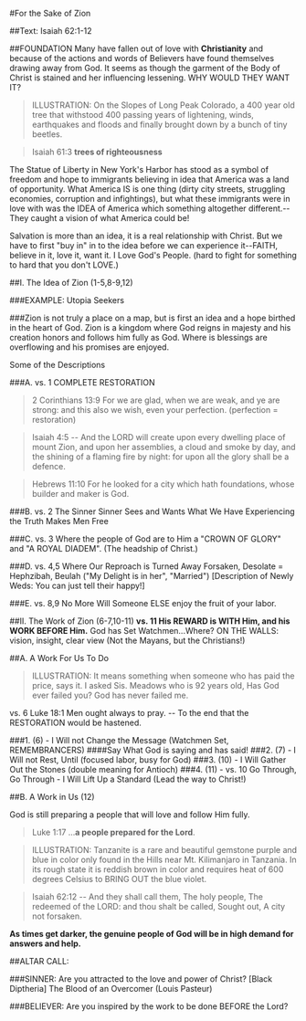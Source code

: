 #For the Sake of Zion 
<!--20140105 Sun Am Antioch House of Prayer Abingdon, VA Pastor Jason Nunley-->
##Text: Isaiah 62:1-12

##FOUNDATION
Many have fallen out of love with **Christianity** and because of the actions and words of Believers have found themselves drawing away from God. It seems as though the garment of the Body of Christ is stained and her influencing lessening. WHY WOULD THEY WANT IT?

> ILLUSTRATION: On the Slopes of Long Peak Colorado, a 400 year old tree that withstood 400 passing years of lightening, winds, earthquakes and floods and finally brought down by a bunch of tiny beetles.

>  Isaiah 61:3  **trees of righteousness**

The Statue of Liberty in New York's Harbor has stood as a symbol of freedom and hope to immigrants believing in idea that America was a land of opportunity. What America IS is one thing (dirty city streets, struggling economies, corruption and infightings), but what these immigrants were in love with was the IDEA of America which something altogether different.--They caught a vision of what America could be!

Salvation is more than an idea, it is a real relationship with Christ. But we have to first "buy in" in to the idea before we can experience it--FAITH, believe in it, love it, want it. I Love God's People. (hard to fight for something to hard that you don't LOVE.)

##I. The Idea of Zion (1-5,8-9,12)

###EXAMPLE: Utopia Seekers

###Zion is not truly a place on a map, but is first an idea and a hope birthed in the heart of God. Zion is a kingdom where God reigns in majesty and his creation honors and follows him fully as God. Where is blessings are overflowing and his promises are enjoyed. 

Some of the Descriptions

###A. vs. 1 COMPLETE RESTORATION
> 2 Corinthians 13:9 For we are glad, when we are weak, and ye are strong: and this also we wish, even your perfection. (perfection = restoration)

> Isaiah 4:5 -- And the LORD will create upon every dwelling place of mount Zion, and upon her assemblies, a cloud and smoke by day, and the shining of a flaming fire by night: for upon all the glory shall be a defence.

>  Hebrews 11:10 For he looked for a city which hath foundations, whose builder and maker is God.

###B. vs. 2 The Sinner Sinner Sees and Wants What We Have
Experiencing the Truth Makes Men Free

###C. vs. 3 Where the people of God are to Him a "CROWN OF GLORY" and "A ROYAL DIADEM". (The headship of Christ.)

###D. vs. 4,5 Where Our Reproach is Turned Away
Forsaken, Desolate = Hephzibah, Beulah ("My Delight is in her", "Married")
[Description of Newly Weds: You can just tell their happy!]

###E. vs. 8,9 No More Will Someone ELSE enjoy the fruit of your labor.

##II. The Work of Zion (6-7,10-11)
**vs. 11 His REWARD is WITH Him, and his WORK BEFORE Him.**
God has Set Watchmen...Where? ON THE WALLS: vision, insight, clear view (Not the Mayans, but the Christians!)

##A. A Work For Us To Do

> ILLUSTRATION: It means something when someone who has paid the price, says it. I asked Sis. Meadows who is 92 years old, Has God ever failed you?  God has never failed me.

vs. 6 Luke 18:1 Men ought always to pray. -- To the end that the RESTORATION would be hastened.

###1. (6) - I Will not Change the Message (Watchmen Set, REMEMBRANCERS)
####Say What God is saying and has said!
###2. (7) - I Will not Rest, Until (focused labor, busy for God)
###3. (10) - I Will Gather Out the Stones (double meaning for Antioch)
###4. (11) - vs. 10 Go Through, Go Through - I Will Lift Up a Standard (Lead the way to Christ!)

##B. A Work in Us (12)

God is still preparing a people that will love and follow Him fully. 
>  Luke 1:17 ...**a people prepared for the Lord**.

> ILLUSTRATION: Tanzanite is a rare and beautiful gemstone purple and blue in color only found in the Hills near Mt. Kilimanjaro in Tanzania. In its rough state it is reddish brown in color and requires heat of 600 degrees Celsius to BRING OUT the blue violet.

> Isaiah 62:12 -- And they shall call them, The holy people, The redeemed of the LORD: and thou shalt be called, Sought out, A city not forsaken.

**As times get darker, the genuine people of God will be in high demand for answers and help.**

##ALTAR CALL:

###SINNER: Are you attracted to the love and power of Christ?
[Black Diptheria] The Blood of an Overcomer (Louis Pasteur)

###BELIEVER: Are you inspired by the work to be done BEFORE the Lord?

<!--

Unused Thoughts:

>  Isaiah 61:3 To appoint unto them that mourn in Zion, to give unto them beauty for ashes, the oil of joy for mourning, the garment of praise for the spirit of heaviness; that they might be called **trees of righteousness**, the planting of the LORD, that he might be glorified.

GEORGE WASHINGTON, Who lead America in the Revolutionary War and then served as her first President, old and tired retired from public service to his home in Mt. Vernon. Years had gone by and congress still hadn't released the funds for giving backpay to the Revolutionary War veterans. Years of complaints and protest hadn't convinced Congress that it was vital these soldiers be paid. George Washington gave of his own money to the soldiers and then came out of the quiet of his seclusion and traveled to compel congress to pay its soldiers. He stood before Congress beginning to speak "Forgive me as I put on my spectacles, for I have not only grown gray but have gone blind in the service of my country."; There was not a single argument made in Congress that day against President Washington.

-->